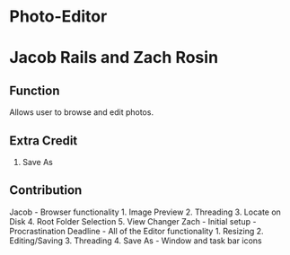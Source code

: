# Photo-Editor
# Jacob Rails and Zach Rosin

## Function
Allows user to browse and edit photos. 

## Extra Credit
1. Save As

## Contribution
Jacob
	- Browser functionality
		1. Image Preview
		2. Threading
		3. Locate on Disk
		4. Root Folder Selection
		5. View Changer
Zach
	- Initial setup
	- Procrastination Deadline
	- All of the Editor functionality
		1. Resizing
		2. Editing/Saving
		3. Threading
		4. Save As
	- Window and task bar icons